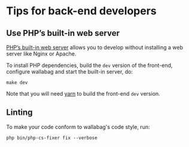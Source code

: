 # Tips for back-end developers

## Use PHP’s built-in web server

[PHP’s built-in web server](https://www.php.net/manual/en/features.commandline.webserver.php) allows you to develop without installing a web server like Nginx or Apache.

To install PHP dependencies, build the `dev` version of the front-end, configure wallabag and start the built-in server, do:

```
make dev
```

Note that you will need [yarn](https://yarnpkg.com/en/docs/install) to build the front-end `dev` version.

## Linting

To make your code conform to wallabag's code style, run:

```
php bin/php-cs-fixer fix --verbose
```
